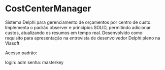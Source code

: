 # CostCenterManager
Sistema Delphi para gerenciamento de orçamentos por centro de custo. Implementa o padrão observer e princípios SOLID, permitindo adicionar custos, atualizando os resumos em tempo real. Desenvolvido como requisito para apresentação na entrevista de desenvolvedor Delphi pleno na Viasoft 

Acesso padrão:

login: adm
senha: masterkey
